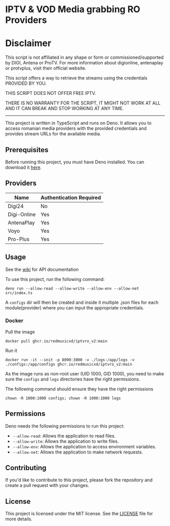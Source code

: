 # IPTV & VOD Media grabbing RO Providers

# Disclaimer

This script is not affiliated in any shape or form or commissioned/supported by DIGI, Antena or ProTV. For more information about digionline, antenaplay or protvplus, visit their official website.

This script offers a way to retrieve the streams using the credentials PROVIDED BY YOU.

THIS SCRIPT DOES NOT OFFER FREE IPTV.

THERE IS NO WARRANTY FOR THE SCRIPT, IT MIGHT NOT WORK AT ALL AND IT CAN BREAK AND STOP WORKING AT ANY TIME.

---------

This project is written in TypeScript and runs on Deno. It allows you to access
romanian media providers with the provided credentials and provides stream URLs
for the available media.

## Prerequisites

Before running this project, you must have Deno installed. You can download it
[here](https://deno.land/#installation).

## Providers

| Name        | Authentication Required |
| ----------- | ----------------------- |
| Digi24      | No                      |
| Digi-Online | Yes                     |
| AntenaPlay  | Yes                     |
| Voyo        | Yes                     |
| Pro-Plus    | Yes                     |

## Usage

See the [wiki](https://github.com/redmusicxd/iptvro_v2/wiki) for API
documentation

To use this project, run the following command:

`deno run --allow-read --allow-write --allow-env --allow-net src/index.ts`

A `configs` dir will then be created and inside it multiple .json files for each
module(provider) where you can input the appropriate credentials.

### Docker

Pull the image

`docker pull ghcr.io/redmusicxd/iptvro_v2:main`

Run it

`docker run -it --init -p 8090:3000 -v ./logs:/app/logs -v ./configs:/app/configs ghcr.io/redmusicxd/iptvro_v2:main`

As the image runs as non-root user (UID 1000, GID 1000), you need to make sure
the `configs` and `logs` directories have the right permissions.

The following command should ensure they have the right permissions

`chown -R 1000:1000 configs; chown -R 1000:1000 logs`

## Permissions

Deno needs the following permissions to run this project:

- `--allow-read`: Allows the application to read files.
- `--allow-write`: Allows the application to write files.
- `--allow-env`: Allows the application to access environment variables.
- `--allow-net`: Allows the application to make network requests.

## Contributing

If you'd like to contribute to this project, please fork the repository and
create a pull request with your changes.

## License

This project is licensed under the MIT license. See the [LICENSE](LICENSE) file
for more details.
